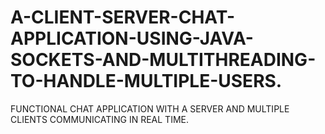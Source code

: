 # A-CLIENT-SERVER-CHAT-APPLICATION-USING-JAVA-SOCKETS-AND-MULTITHREADING-TO-HANDLE-MULTIPLE-USERS.
FUNCTIONAL CHAT APPLICATION WITH A SERVER AND MULTIPLE CLIENTS COMMUNICATING IN REAL TIME.
